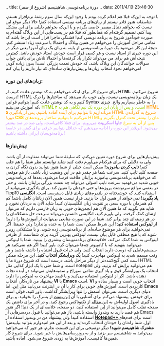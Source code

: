 .. title: دورهٔ برنامه‌نویسی شاهینیسم (شروع از صفر) .. date: 2011/4/19
23:46:30

با توجه به این‌که قبلا هم اعلام کرده بودم با وجود این‌که سال سوم رشتهٔ
نرم‌افزار هستم‌، متاسفانه هنوز قادر نیستم از زبان‌های برنامه نویسی
استفاده کنم‌! حالا دیگر موقع این نیست که بخواهم دنبال مقصر خاصی بگردم و
یا این‌که بخواهم دلیلی برای این مشکل پیدا کنم. تصمیم گرفته‌ام که همانطور
که قبلا هم در پست‌هایی از این وبلاگ گفته‌ام به صورت خود‌آموز شروع به
برنامه نویسی کنم‌! قشنگی ماجرا قرار است این‌جا باشد که تمامی مراحل آموزش
را می‌خواهم در همین وبلاگ و احتمالا با سرعت زیاد‌! منتشر کنم‌. نتیجهٔ
این کار می‌شود یک دورهٔ برنامه‌نویسی از پایه‌، به زبان یک زبان آموز‌!
یعنی دیگر در این دوره خبری از استاد نیست و هر کسی قرار است خودش استاد
خودش باشد‌. کمترین نتیجه‌اش هم برای من می‌تواند تکرار یاد گرفته‌ها و
احتمالا تلاش برای یافتن جواب سوالات خوانندگان این وبلاگ باشد‌، که خودش
نعمت بزرگی است‌! بدون زیاده گویی می‌خواهم نحوهٔ انتخاب زبان‌ها و
پیش‌نیاز‌های ساده‌ای که نیاز داریم را بیان کنم‌!

### زبان‌های این دوره‌:

برای شروع کار برای اینکه می‌خواهم به کد نوشتن عادت کنیم‌، از **HTML**
شروع می‌کنیم‌. درست‌! HTML یک زبان برنامه‌نویسی نیست‌، ولی خوب یاد
می‌دهد که ساختار‌ها را درک کنیم و به کد نوشتن عادت کنیم‌! بتوانیم قوانین
Syntax را به خاطر بسپاریم والخ‌. چیزی که آموزش می‌بینیم‌، <span
style="color: #99cc00;">**HTML ۴** است‌، و پس از پایان این دوره یک نیم
نگاهی هم به <span style="color: #ff9900;">**HTML ۵** می‌اندازیم تا
بتوانیم برای آینده آماده باشیم‌. پس از یاد‌گیری HTML شروع به گذراندن
دورهٔ <span style="color: #ffcc00;">**CSS** می‌کنیم تا بتوانیم ساختار
پرونده‌های HTMLمان را بیشتر تحت کنترل بگیریم و پس از آن به سرغ <span
style="color: #cc99ff;">**جاوا اسکریپت** می‌رویم‌. برای فعلا کافی‌است‌.
ولی صد در صد بیشتر می‌شود‌. این‌قدر این دوره را ادامه می‌دهیم که حداقل
بتوانیم حرفی برای گفتن در جامعهٔ برنامه‌نویسان ایرانی داشته باشیم‌!
</span></span></span></span>

### پیش‌نیاز‌ها‌:

پیش‌نیاز‌هایی برای شروع دوره تعیین می‌کنم‌، که سلیقهٔ شما می‌تواند
متفاوت از آن باشد‌. ولی به دلایلی که برای هر‌کدام می‌آورم دقت کنید شاید
توانستم نظر شما را هم جلب کنم‌! **تایپ کردن بیاموزید‌!** ممکن است خیلی
از شما هنوز نتوانید بدون نگاه کردن به صفحه کلید تایپ کنید‌. سرعت شما هر
چقدر هم در این وضعیت زیاد باشد‌، باز هم موقعی که می‌خواهید برنامه‌نویسی
بیاموزید برایتان طاقت فرسا می‌شود‌. بعد‌ها که برنامه‌نویس خوبی شدید
می‌فهمید سرعت تایپ اصولی می‌تواند چه نعمت بزرگی برایتان باشد‌، و حتی در
بعضی مواقع سر‌نوشت پروژه‌ها و حتی خودتان را تعیین کند‌. برای یاد‌گیری
می‌توانید از Tipp10 استفاده کنید که خوشبختانه در پلتفرم‌های زیادی قابل
دسترسی است‌. **انگلیسی یاد بگیرید‌!** نمی‌خواهد از همین اول جا بزنید‌.
قرار نیست همین الان زبانتان کامل باشد‌! کم کم همزمان با دوره سعی بر
تقویت زبان انگلیسیتان کنید‌! شاید الان به دردتان نخورد و شاید هم بگویید
که ما همین الان هم انجمن‌های خوبی به زبان فارسی داریم که می‌توان ازشان
کمک گرفت. ولی باورم کنید‌، انگلیسی دانستن می‌تواند سرعت حل مشکلاتتان را
در هر زمینه‌ای چند برابر کند‌. شما در این صورت منابعی بی‌‌‌نهایت از
آموزش‌ها را دارید‌! **از لینوکس استفاده کنید‌!** این شرظ ممکن است شما را
به خنده بیاندازد‌! ولی حقیقتا‌. اگر نمی‌خواهید برای هر موضوع ساده‌ای از
برنامه‌نویسی زده شوید‌. و با مشکلاتی روبرو شوید که با هیچ منطقی قابل
بیان نیست‌، لینوکس بهترین گزینه برای شماست‌. از طرفی لینوکس به شما کمک
می‌کند‌، خلاقیت‌های برنامه‌نویسان بیشتری را ببینید‌. شما با لینوکس
می‌توانید بفهمید که با کامپیو‌تر چه‌ها می‌توان کرد‌. باور کنید‌! اگر هم
نمی‌کنید هر سیستم‌عاملی که دوست دارید انتخاب کنید‌. ولی جرات قبول اشتباه
را داشته باشید و هر وقت مسمم شدید به لینوکس مهاجرت کنید‌! **یک ویرایشگر
انتخاب کنید‌.** این مرحله ممکن است کمی گیج‌کننده‌تر از دیگر مراحل باشد‌.
درست است که شروع دورهٔ ما با HTML است‌، و شما حتی با یک ابزار کذایی مثل
notepad هم می‌توانید برایش کد بزنید‌. ولی انتخاب یک ویرایشگر قوی و یاد
گیری تمامی سوراخ و سمبه‌هایش می‌تواند در آینده نجات دهنده باشد‌. اگر از
لینوکس استفاده می‌کنید و یا قصد مهاجرت به لینوکس را دارید پیشنهاد من
تازه‌کار‌، انتخاب **VI** یا **Emacs** است‌. **VI** انتخاب خوبی است و
بسیار ساده و کاربردی است‌. آموزش‌های خوبی برای کار با آن در اینترنت
می‌یابید مثل
[این‌](http://www.technotux.org/html/modules.php?op=modload&name=Sections&file=index&req=viewarticle&artid=13&page=1 "راهنمای استفاده از ویرایشگر متن VI").
اما **Emacs** دنیای دیگری است‌. نمی‌توان اسمش را تنها ویرایشگر گذاشت‌.
باور کنید‌، قولی است برای خودش‌. پیشنهاد می‌کنم برای آشنایی با آن [این
پست](http://www.pesarak.ir/?p=262 "emacs ادیتوری برای تمام فصول") از
پسرک را بخوانید‌. و برای یادگیری اصول اولیه‌اش به [این
مقاله](http://www.technotux.org/html/Sections-index-req-viewarticle-artid-92-page-1.html "آشنایی با ویرایشگر ایمکس")
از تکنوتاکس رجوع کنید‌. و در آخر برای داشتن یک صفحه تقلب کامل می‌توانید
از
[این](http://www.cheat-sheets.org/saved-copy/emacs-refcard-a4.pdf "Emacs cheat sheet")
استفاده کنید‌، دو صفحه‌، خلاصه‌ای از یک دنیا‌! اگر هنوز هم قصد دارید به
ویندوز وابسته باشید‌، باز هم می‌توانید با قبول دردسر‌هایی از Emacs
استفاده کنید‌! ولی پیشنهاد من در ویندوز استفاده از
[**Notepad++**](https://encrypted.google.com/url?sa=t&source=web&cd=1&ved=0CBsQFjAA&url=http%3A%2F%2Fnotepad-plus-plus.org%2F&ei=2IKtTbbNOIHQhAfov6SkDA&usg=AFQjCNH20Y39KL3umNlz40yN398ALm0wKg&sig2=1sDXbVM-46Tl-1kuiGb_ig "Notepad++ official website")است
برای قدم‌های اول‌. شما راه‌تان را خودتان انتخاب کرده‌اید و بعد از این هم
امید‌وارم بتوانید بیابیدش‌! **مشترک شاهینیسم شوید‌!** دیگر توضیحی برای
این قسمت ندارم‌. هر جور که می‌‌خواهید می‌توانید به شاهینیسم سر بزنید‌ و
از به روز‌رسانی‌هایش با خبر شوید‌. برای شروع کار همین‌ها کافیست‌.
آموزش‌ها به زودی شروع می‌شود‌. آماده باشید‌.
